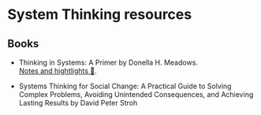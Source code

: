 # System Thinking resources

## Books

- Thinking in Systems: A Primer by Donella H. Meadows.  
 [Notes and hightlights 📝](notes/thinking-in-systems-book.md).  
   
- Systems Thinking for Social Change: A Practical Guide to Solving Complex Problems, Avoiding Unintended Consequences, and Achieving Lasting Results by David Peter Stroh
